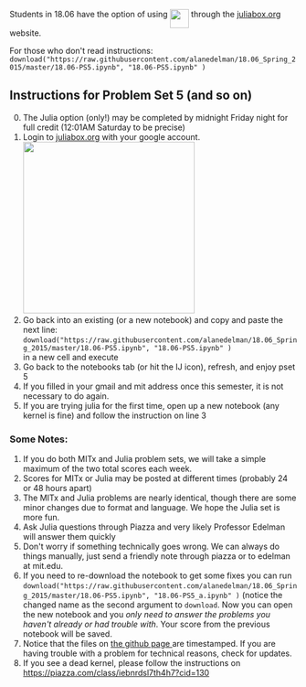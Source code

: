 Students in 18.06 have the option of using <img src="https://camo.githubusercontent.com/e1ae5c7f6fe275a50134d5889a68f0acdd09ada8/687474703a2f2f6a756c69616c616e672e6f72672f696d616765732f6c6f676f5f68697265732e706e67" width="33" align=top> through the  [juliabox.org](https://juliabox.org) website.

For those who don't read instructions: <br>
`download("https://raw.githubusercontent.com/alanedelman/18.06_Spring_2015/master/18.06-PS5.ipynb", "18.06-PS5.ipynb" )`



## Instructions for Problem Set 5 (and so on)

0. The Julia option (only!)  may be completed by midnight Friday night for full credit (12:01AM Saturday to be precise)
1. Login to [juliabox.org](https://juliabox.org) with your google account. <br> <img  src="http://www.exegetic.biz/blog/wp-content/uploads/2015/08/julia-juliabox.jpg" width="300" >
2. Go back into an existing (or a new notebook) and copy and paste the next line:<br> `download("https://raw.githubusercontent.com/alanedelman/18.06_Spring_2015/master/18.06-PS5.ipynb", "18.06-PS5.ipynb" )`
<br> in a new cell  and execute
4. Go back to the notebooks tab (or hit the IJ icon), refresh, and enjoy pset 5
3. If you filled in your gmail and mit address once this semester, it is not necessary to do again.
4. If you are trying julia for the first time, open up a new notebook (any kernel is fine) and follow the instruction on line 3


### Some Notes:

1. If you do both MITx and Julia problem sets, we will take a simple maximum of the two total scores each week. 
2. Scores for MITx or Julia may be posted at different times (probably 24 or 48 hours apart)
3. The MITx and Julia problems are nearly identical, though there are some minor changes due to format and language.  We hope the Julia set is more fun.
4. Ask Julia questions through Piazza and very likely Professor Edelman will answer them quickly
6. Don't worry if something technically goes wrong.  We can always do things manually, just send  a friendly note through piazza or to edelman at mit.edu.
7. If you need to re-download the notebook to get some fixes you can run `download("https://raw.githubusercontent.com/alanedelman/18.06_Spring_2015/master/18.06-PS5.ipynb", "18.06-PS5_a.ipynb" )` (notice the changed name as the second argument to `download`. Now you can open the new notebook and you *only need to answer the problems you haven't already or had trouble with*. Your score from the previous notebook will be saved.
8. Notice that the files on <a href="https://github.com/alanedelman/18.06_Spring_2015"> the github page </a> are timestamped.  If you are having trouble with a problem for technical reasons, check for updates.
9. If you see a dead kernel, please follow the instructions on https://piazza.com/class/iebnrdsl7th4h7?cid=130
